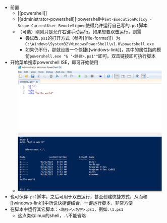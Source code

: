 - 前置
  - [[powershell]]
  - [[administrator-powershell]] powershell中`Set-ExecutionPolicy -Scope CurrentUser RemoteSigned`使得允许运行自己写的`.ps1`脚本
  - （可选）刚刚只是允许右键手动运行。如果想要双击运行，则需
    - 尝试改`.ps1`的打开方式（参考[[file-format]]）为`C:\Windows\System32\WindowsPowerShell\v1.0\powershell.exe`
    - 如果仍不行，那就设置一个快捷[[windows-link]]，其中的属性指向模仿`powershell.exe "& '<路径>.ps1'"`即可。双击链接即可执行脚本
- 开始菜单搜索powershell ISE，即可开始使用
  - ![](ise.png)
- 也可保存`.ps1`脚本，之后可用于双击运行，甚至创建快捷方式，从而和[[windows-link]]中所说快捷键结合，一键运行脚本，非常方便
- 在脚本中运行其它脚本：`<路径>\<名字>.ps1`，例如`.\1.ps1`
  - 这点类似linux的shell，`.\`不能省略